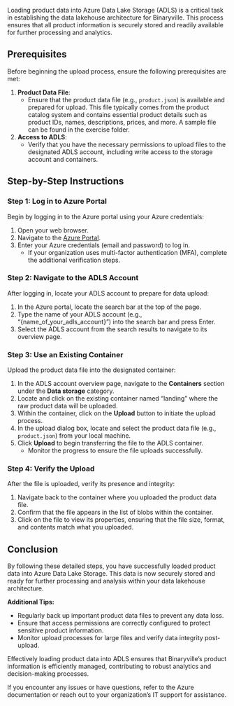 Loading product data into Azure Data Lake Storage (ADLS) is a critical task in establishing the data lakehouse architecture for Binaryville. This process ensures that all product information is securely stored and readily available for further processing and analytics.

## Prerequisites

Before beginning the upload process, ensure the following prerequisites are met:

1. **Product Data File**:
    - Ensure that the product data file (e.g., `product.json`) is available and prepared for upload. This file typically comes from the product catalog system and contains essential product details such as product IDs, names, descriptions, prices, and more. A sample file can be found in the exercise folder.
2. **Access to ADLS**:
    - Verify that you have the necessary permissions to upload files to the designated ADLS account, including write access to the storage account and containers.

## Step-by-Step Instructions

### Step 1: Log in to Azure Portal

Begin by logging in to the Azure portal using your Azure credentials:

1. Open your web browser.
2. Navigate to the [Azure Portal](https://portal.azure.com/).
3. Enter your Azure credentials (email and password) to log in.
    - If your organization uses multi-factor authentication (MFA), complete the additional verification steps.

### Step 2: Navigate to the ADLS Account

After logging in, locate your ADLS account to prepare for data upload:

1. In the Azure portal, locate the search bar at the top of the page.
2. Type the name of your ADLS account (e.g., “{name_of_your_adls_account}”) into the search bar and press Enter.
3. Select the ADLS account from the search results to navigate to its overview page.

### Step 3: Use an Existing Container

Upload the product data file into the designated container:

1. In the ADLS account overview page, navigate to the **Containers** section under the **Data storage** category.
2. Locate and click on the existing container named “landing” where the raw product data will be uploaded.
3. Within the container, click on the **Upload** button to initiate the upload process.
4. In the upload dialog box, locate and select the product data file (e.g., `product.json`) from your local machine.
5. Click **Upload** to begin transferring the file to the ADLS container.
    - Monitor the progress to ensure the file uploads successfully.

### Step 4: Verify the Upload

After the file is uploaded, verify its presence and integrity:

1. Navigate back to the container where you uploaded the product data file.
2. Confirm that the file appears in the list of blobs within the container.
3. Click on the file to view its properties, ensuring that the file size, format, and contents match what you uploaded.

## Conclusion

By following these detailed steps, you have successfully loaded product data into Azure Data Lake Storage. This data is now securely stored and ready for further processing and analysis within your data lakehouse architecture.

**Additional Tips:**

- Regularly back up important product data files to prevent any data loss.
- Ensure that access permissions are correctly configured to protect sensitive product information.
- Monitor upload processes for large files and verify data integrity post-upload.

Effectively loading product data into ADLS ensures that Binaryville’s product information is efficiently managed, contributing to robust analytics and decision-making processes.

If you encounter any issues or have questions, refer to the Azure documentation or reach out to your organization’s IT support for assistance.